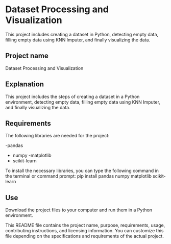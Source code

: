 # Dataset Processing and Visualization

This project includes creating a dataset in Python, detecting empty data, filling empty data using KNN Imputer, and finally visualizing the data.

## Project name

Dataset Processing and Visualization

## Explanation

This project includes the steps of creating a dataset in a Python environment, detecting empty data, filling empty data using KNN Imputer, and finally visualizing the data.

## Requirements

The following libraries are needed for the project:

-pandas
- numpy
-matplotlib
- scikit-learn

To install the necessary libraries, you can type the following command in the terminal or command prompt:
pip install pandas numpy matplotlib scikit-learn

## Use

Download the project files to your computer and run them in a Python environment.


This README file contains the project name, purpose, requirements, usage, contributing instructions, and licensing information. You can customize this file depending on the specifications and requirements of the actual project.
